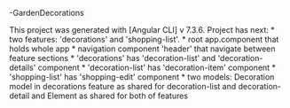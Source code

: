 
-GardenDecorations

This project was generated with [Angular CLI] v 7.3.6. 
Project has next:
                *   two features: 'decorations' and 'shopping-list'.
                *   root app.component that holds whole app
                *   navigation component 'header' that navigate between feature sections
                *   'decorations' has 'decoration-list' and 'decoration-details' component
                *   'decoration-list' has 'decoration-item' component
                *   'shopping-list' has 'shopping-edit' component
                *   two models: Decoration model in decorations feature as shared for decoration-list and decoration-detail and Element as shared for both of features


